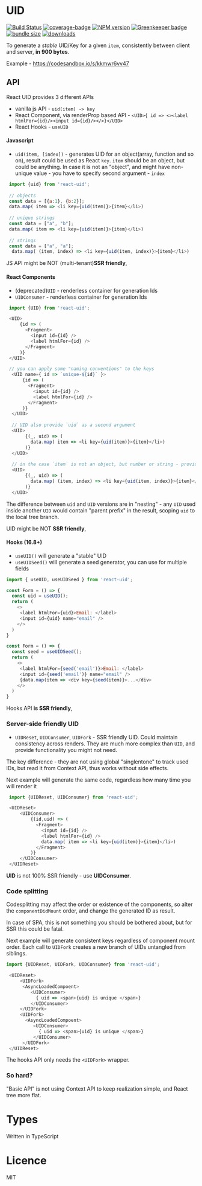 UID
=======
[![Build Status](https://travis-ci.org/thearnica/react-uid.svg?branch=master)](https://travis-ci.org/thearnica/react-uid)
[![coverage-badge](https://img.shields.io/codecov/c/github/thearnica/react-uid.svg?style=flat-square)](https://codecov.io/github/thearnica/react-uid)
[![NPM version](https://img.shields.io/npm/v/react-uid.svg)](https://www.npmjs.com/package/react-uid)
[![Greenkeeper badge](https://badges.greenkeeper.io/thearnica/react-uid.svg)](https://greenkeeper.io/)
[![bundle size](https://badgen.net/bundlephobia/minzip/react-uid)](https://bundlephobia.com/result?p=react-uid)
[![downloads](https://badgen.net/npm/dm/react-uid)](https://www.npmtrends.com/react-uid)

To generate a _stable_ UID/Key for a given `item`, consistently between client and server, __in 900 bytes__.

Example - https://codesandbox.io/s/kkmwr6vv47

## API
React UID provides 3 different APIs
- vanilla js API - `uid(item) -> key` 
- React Component, via renderProp based API - `<UID>{ id => <><label htmlFor={id}/><input id={id}/></>}</UID>`
- React Hooks - `useUID`

#### Javascript
- `uid(item, [index])` - generates UID for an object(array, function and so on), result could be used as React `key`.
`item` should be an object, but could be anything. In case it is not an "object", and might have non-unique value - you have to specify second argument - `index`
```js
 import {uid} from 'react-uid';
 
 // objects
 const data = [{a:1}, {b:2}];
 data.map( item => <li key={uid(item)}>{item}</li>)
 
 // unique strings
 const data = ["a", "b"];
 data.map( item => <li key={uid(item)}>{item}</li>)
 
 // strings
 const data = ["a", "a"];
  data.map( (item, index) => <li key={uid(item, index)}>{item}</li>)
``` 

JS API might be NOT (multi-tenant)__SSR friendly__,

#### React Components
- (deprecated)`UID` - renderless container for generation Ids
- `UIDConsumer` - renderless container for generation Ids
```js
 import {UID} from 'react-uid';

 <UID>
     {id => (
       <Fragment>
         <input id={id} />
         <label htmlFor={id} />
       </Fragment> 
     )}
 </UID>

 // you can apply some "naming conventions" to the keys
  <UID name={ id => `unique-${id}` }>
      {id => (
        <Fragment>
          <input id={id} />
          <label htmlFor={id} />
        </Fragment>
      )}
  </UID>
  
  // UID also provide `uid` as a second argument
  <UID>
       {(_, uid) => (
         data.map( item => <li key={uid(item)}>{item}</li>) 
       )}
  </UID>
  
  // in the case `item` is not an object, but number or string - provide and index
  <UID>
       {(_, uid) => (
         data.map( (item, index) => <li key={uid(item, index)}>{item}</li>) 
       )}
  </UID>
```
The difference between `uid` and `UID` versions are in "nesting" - any `UID` used inside another `UID` would contain "parent prefix" in the result, scoping `uid` to the local tree branch.

UID might be NOT __SSR friendly__,

#### Hooks (16.8+)
- `useUID()` will generate a "stable" UID
- `useUIDSeed()` will generate a seed generator, you can use for multiple fields
```js
import { useUID, useUIDSeed } from 'react-uid';

const Form = () => {
  const uid = useUID();  
  return (
    <>
     <label htmlFor={uid}>Email: </label>
     <input id={uid} name="email" />
    </>
  )
}

const Form = () => {
  const seed = useUIDSeed();  
  return (
    <>
     <label htmlFor={seed('email')}>Email: </label>
     <input id={seed('email')} name="email" />
     {data.map(item => <div key={seed(item)}>...</div>
    </>
  )
}
```
Hooks API __is SSR friendly__,

### Server-side friendly UID

- `UIDReset`, `UIDConsumer`, `UIDFork` - SSR friendly UID. Could maintain consistency across renders.
They are much more complex than `UID`, and provide functionality you might not need.

The key difference - they are not using global "singlentone" to track used IDs, 
but read it from Context API, thus works without side effects.

Next example will generate the same code, regardless how many time you will render it
```js
 import {UIDReset, UIDConsumer} from 'react-uid';

 <UIDReset>
     <UIDConsumer>
         {(id,uid) => (
           <Fragment>
             <input id={id} />
             <label htmlFor={id} />
             data.map( item => <li key={uid(item)}>{item}</li>)
           </Fragment> 
         )}
     </UIDConsumer>
 </UIDReset>
```

__UID__ is not 100% SSR friendly - use __UIDConsumer__.

### Code splitting
Codesplitting may affect the order or existence of the components, so alter
the `componentDidMount` order, and change the generated ID as result.

In case of SPA, this is not something you should be bothered about, but for SSR
this could be fatal.

Next example  will generate consistent keys regardless of component mount order.
Each call to `UIDFork` creates a new branch of UIDs untangled from siblings. 
```js
import {UIDReset, UIDFork, UIDConsumer} from 'react-uid';

 <UIDReset>
     <UIDFork>
      <AsyncLoadedCompoent>
         <UIDConsumer>
           { uid => <span>{uid} is unique </span>}
         </UIDConsumer>
     </UIDFork>
     <UIDFork>
       <AsyncLoadedCompoent>
          <UIDConsumer>
            { uid => <span>{uid} is unique </span>}
          </UIDConsumer>
      </UIDFork>    
 </UIDReset>
```

The hooks API only needs the `<UIDFork>` wrapper.

### So hard?
"Basic API" is not using Context API to keep realization simple, and React tree more flat.

# Types
Written in TypeScript

# Licence
 MIT
  
